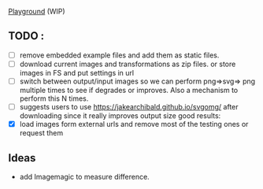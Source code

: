 
[Playground](https://cancerberosgx.github.io/demos/svg-png-converter/playground//) (WIP)

## TODO :
- [ ] remove embedded example files and add them as static files.
- [ ] download current images and transformations as zip files. or store images in FS and put settings in url
- [ ] switch between output/input images so we can perform png=>svg=> png multiple times to see if degrades or improves. Also a mechanism to perform this N times.
- [ ] suggests users to use https://jakearchibald.github.io/svgomg/ after downloading since it really improves output size
 good results:
- [x] load images form external urls and remove most of the testing ones or request them

## Ideas

 * add Imagemagic to measure difference.

<!-- 


    "lazy-line-painter": "^1.9.6",


  function simulatePathDrawing(path) {
  // var path = document.querySelector('.squiggle-animated path');
  var length = path.getTotalLength();
  // Clear any previous transition
  path.style.transition = path.style.WebkitTransition =
  'none';
  // Set up the starting positions
  path.style.strokeDasharray = length + ' ' + length;
  path.style.strokeDashoffset = length;
  // Trigger a layout so styles are calculated & the browser
  // picks up the starting position before animating
  path.getBoundingClientRect();
  // Define our transition
  path.style.transition = path.style.WebkitTransition =
  'stroke-dashoffset 1.5s ease-in-out';
  // Go!
  path.style.strokeDashoffset = '0';
  path.style.strokeWidth = '3px';
  path.style.fill = 'rgba(255,255,0,.12)';
}

var chars = $('.squiggle-animated path').on('mouseover', function(e) {
  simulatePathDrawing(this)
})
 -->
